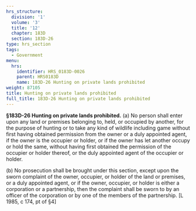 ```yaml
---
hrs_structure:
  division: '1'
  volume: '3'
  title: '12'
  chapter: 183D
  section: 183D-26
type: hrs_section
tags:
  - Government
menu:
  hrs:
    identifier: HRS_0183D-0026
    parent: HRS0183D
    name: 183D-26 Hunting on private lands prohibited
weight: 87105
title: Hunting on private lands prohibited
full_title: 183D-26 Hunting on private lands prohibited
---
```

**§183D-26 Hunting on private lands prohibited.** (a) No person shall enter upon any land or premises belonging to, held, or occupied by another, for the purpose of hunting or to take any kind of wildlife including game without first having obtained permission from the owner or a duly appointed agent, if the owner is the occupier or holder, or if the owner has let another occupy or hold the same, without having first obtained the permission of the occupier or holder thereof, or the duly appointed agent of the occupier or holder.

(b) No prosecution shall be brought under this section, except upon the sworn complaint of the owner, occupier, or holder of the land or premises, or a duly appointed agent, or if the owner, occupier, or holder is either a corporation or a partnership, then the complaint shall be sworn to by an officer of the corporation or by one of the members of the partnership. [L 1985, c 174, pt of §4]